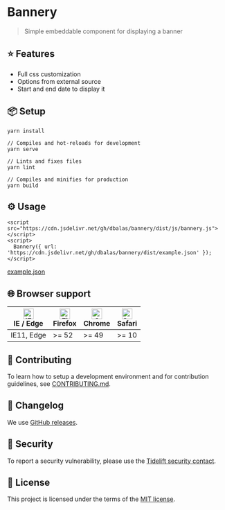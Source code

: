 # Bannery

> Simple embeddable component for displaying a banner

## ⭐️ Features

- Full css customization
- Options from external source
- Start and end date to display it

## 📦 Setup

```
yarn install

// Compiles and hot-reloads for development
yarn serve

// Lints and fixes files
yarn lint

// Compiles and minifies for production
yarn build
```

## ⚙️ Usage

```
<script src="https://cdn.jsdelivr.net/gh/dbalas/bannery/dist/js/bannery.js"></script>
<script>
  Bannery({ url: 'https://cdn.jsdelivr.net/gh/dbalas/bannery/dist/example.json' });
</script>
```

[example.json](https://github.com/embedmode/bannery/blob/main/dist/example.json)

## 🌐 Browser support

| [<img src="https://raw.githubusercontent.com/alrra/browser-logos/master/src/edge/edge_48x48.png" alt="IE / Edge" width="24px" height="24px" />](http://godban.github.io/browsers-support-badges/)</br>IE / Edge | [<img src="https://raw.githubusercontent.com/alrra/browser-logos/master/src/firefox/firefox_48x48.png" alt="Firefox" width="24px" height="24px" />](http://godban.github.io/browsers-support-badges/)</br>Firefox | [<img src="https://raw.githubusercontent.com/alrra/browser-logos/master/src/chrome/chrome_48x48.png" alt="Chrome" width="24px" height="24px" />](http://godban.github.io/browsers-support-badges/)</br>Chrome | [<img src="https://raw.githubusercontent.com/alrra/browser-logos/master/src/safari/safari_48x48.png" alt="Safari" width="24px" height="24px" />](http://godban.github.io/browsers-support-badges/)</br>Safari |
| --------------------------------------------------------------------------------------------------------------------------------------------------------------------------------------------------------------- | ----------------------------------------------------------------------------------------------------------------------------------------------------------------------------------------------------------------- | ------------------------------------------------------------------------------------------------------------------------------------------------------------------------------------------------------------- | ------------------------------------------------------------------------------------------------------------------------------------------------------------------------------------------------------------- |
| IE11, Edge                                                                                                                                                                                                      | >= 52                                                                                                                                                                                                             | >= 49                                                                                                                                                                                                         | >= 10                                                                                                                                                                                                         |

## 🙌 Contributing

To learn how to setup a development environment and for contribution guidelines, see [CONTRIBUTING.md](/CONTRIBUTING.md).

## 📜 Changelog

We use [GitHub releases](https://github.com/embedmode/bannery/releases).

## 🔐 Security

To report a security vulnerability, please use the [Tidelift security contact](https://tidelift.com/security).

## 📄 License

This project is licensed under the terms of the
[MIT license](/LICENSE).
